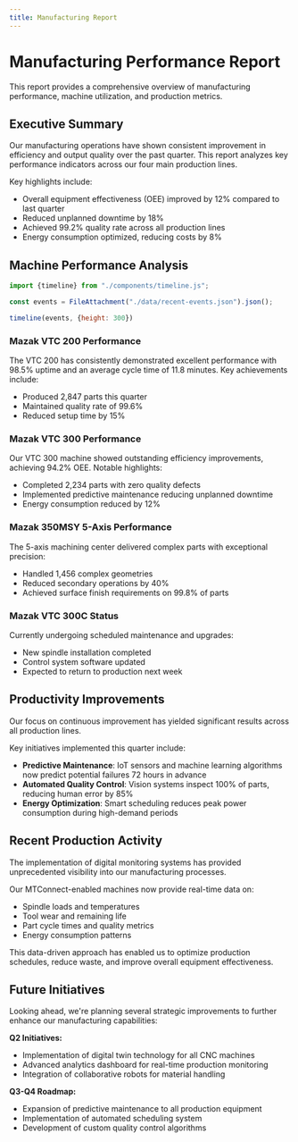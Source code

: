 ```yaml
---
title: Manufacturing Report
---
```


# Manufacturing Performance Report

This report provides a comprehensive overview of manufacturing performance, machine utilization, and production metrics.

## Executive Summary

Our manufacturing operations have shown consistent improvement in efficiency and output quality over the past quarter. This report analyzes key performance indicators across our four main production lines.

Key highlights include:
- Overall equipment effectiveness (OEE) improved by 12% compared to last quarter
- Reduced unplanned downtime by 18%
- Achieved 99.2% quality rate across all production lines
- Energy consumption optimized, reducing costs by 8%

## Machine Performance Analysis

```js
import {timeline} from "./components/timeline.js";
```

```js
const events = FileAttachment("./data/recent-events.json").json();
```

```js
timeline(events, {height: 300})
```

### Mazak VTC 200 Performance

The VTC 200 has consistently demonstrated excellent performance with 98.5% uptime and an average cycle time of 11.8 minutes. Key achievements include:
- Produced 2,847 parts this quarter
- Maintained quality rate of 99.6%
- Reduced setup time by 15%

### Mazak VTC 300 Performance

Our VTC 300 machine showed outstanding efficiency improvements, achieving 94.2% OEE. Notable highlights:
- Completed 2,234 parts with zero quality defects
- Implemented predictive maintenance reducing unplanned downtime
- Energy consumption reduced by 12%

### Mazak 350MSY 5-Axis Performance

The 5-axis machining center delivered complex parts with exceptional precision:
- Handled 1,456 complex geometries
- Reduced secondary operations by 40%
- Achieved surface finish requirements on 99.8% of parts

### Mazak VTC 300C Status

Currently undergoing scheduled maintenance and upgrades:
- New spindle installation completed
- Control system software updated
- Expected to return to production next week

## Productivity Improvements

Our focus on continuous improvement has yielded significant results across all production lines.

Key initiatives implemented this quarter include:
- **Predictive Maintenance**: IoT sensors and machine learning algorithms now predict potential failures 72 hours in advance
- **Automated Quality Control**: Vision systems inspect 100% of parts, reducing human error by 85%
- **Energy Optimization**: Smart scheduling reduces peak power consumption during high-demand periods

## Recent Production Activity

The implementation of digital monitoring systems has provided unprecedented visibility into our manufacturing processes.

Our MTConnect-enabled machines now provide real-time data on:
- Spindle loads and temperatures
- Tool wear and remaining life
- Part cycle times and quality metrics
- Energy consumption patterns

This data-driven approach has enabled us to optimize production schedules, reduce waste, and improve overall equipment effectiveness.

## Future Initiatives

Looking ahead, we're planning several strategic improvements to further enhance our manufacturing capabilities:

**Q2 Initiatives:**
- Implementation of digital twin technology for all CNC machines
- Advanced analytics dashboard for real-time production monitoring
- Integration of collaborative robots for material handling

**Q3-Q4 Roadmap:**
- Expansion of predictive maintenance to all production equipment
- Implementation of automated scheduling system
- Development of custom quality control algorithms
